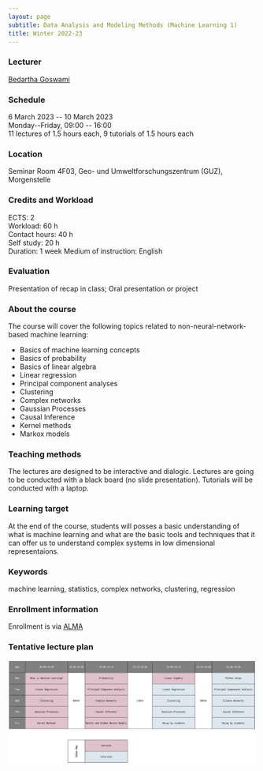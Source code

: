 ```yaml
---
layout: page
subtitle: Data Analysis and Modeling Methods (Machine Learning 1)
title: Winter 2022-23
---
```


### Lecturer

[Bedartha Goswami](https://machineclimate.de/people/goswami/)

### Schedule

6 March 2023 -- 10 March 2023  
Monday--Friday, 09:00 -- 16:00  
11 lectures of 1.5 hours each, 9 tutorials of 1.5 hours each   

### Location

Seminar Room 4F03, Geo- und Umweltforschungszentrum (GUZ), Morgenstelle

### Credits and Workload

ECTS: 2  
Workload: 60 h  
Contact hours: 40 h  
Self study: 20 h  
Duration: 1 week
Medium of instruction: English

### Evaluation

Presentation of recap in class; Oral presentation or project


### About the course

The course will cover the following topics related to
non-neural-network-based machine learning:

- Basics of machine learning concepts
- Basics of probability
- Basics of linear algebra
- Linear regression
- Principal component analyses
- Clustering
- Complex networks
- Gaussian Processes
- Causal Inference
- Kernel methods
- Markox models


### Teaching methods

The lectures are designed to be interactive and dialogic. Lectures are
going to be conducted with a black board (no slide presentation).
Tutorials will be conducted with a laptop.

### Learning target

At the end of the course, students will posses a basic understanding of
what is machine learning and what are the basic tools and techniques
that it can offer us to understand complex systems in low dimensional
representaions.


### Keywords

machine learning, statistics, complex networks, clustering, regression

### Enrollment information

Enrollment is via [ALMA](https://alma.uni-tuebingen.de/)


### Tentative lecture plan


[![ML1-Lecture-Plan](/img/wise2223_ml1_lectureplan.png)](https://machineclimate.de/img/wise2223_ml1_lectureplan.png)


